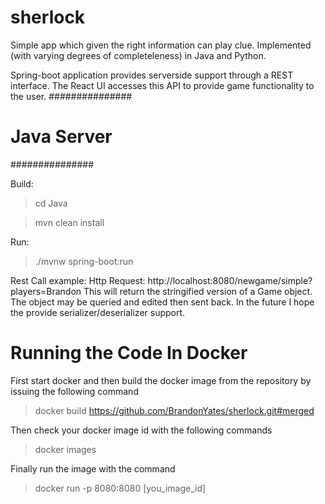 # sherlock
Simple app which given the right information can play clue. Implemented (with varying degrees of completeleness)
in Java and Python.

Spring-boot application provides serverside support through a REST interface. The React UI accesses this API to provide game functionality to the user. 
###############
# Java Server #
###############

Build:
>cd Java

>mvn clean install

Run: 
>./mvnw spring-boot:run

Rest Call example:
Http Request: http://localhost:8080/newgame/simple?players=Brandon
This will return the stringified version of a Game object. The object may be queried and edited then sent back. In the future I hope the provide serializer/deserializer support.

# Running the Code In Docker

First start docker and then build the docker image from the repository by issuing the following command
>docker build https://github.com/BrandonYates/sherlock.git#merged

Then check your docker image id with the following commands
>docker images

Finally run the image with the command
>docker run -p 8080:8080 [you_image_id]